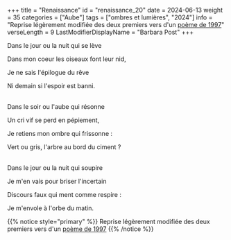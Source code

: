 +++
title = "Renaissance"
id = "renaissance_20"
date = 2024-06-13
weight = 35
categories = ["Aube"]
tags = ["ombres et lumières", "2024"]
info = "Reprise légèrement modifiée des deux premiers vers d'un [poème de 1997](../3_troisieme_saison/calme_du_soir)"
verseLength = 9
LastModifierDisplayName = "Barbara Post"
+++

Dans le jour ou la nuit qui se lève

Dans mon coeur les oiseaux font leur nid,

Je ne sais l'épilogue du rêve

Ni demain si l'espoir est banni.

 \
Dans le soir ou l'aube qui résonne

Un cri vif se perd en pépiement,

Je retiens mon ombre qui frissonne :

Vert ou gris, l'arbre au bord du ciment ?

 \
Dans le jour ou la nuit qui soupire

Je m'en vais pour briser l'incertain

Discours faux qui ment comme respire :

Je m'envole à l'orbe du matin.

{{% notice style="primary" %}}
Reprise légèrement modifiée des deux premiers vers d'un [poème de 1997](../3_troisieme_saison/calme_du_soir)
{{% /notice %}}
